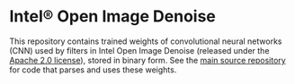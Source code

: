 # Intel® Open Image Denoise

This repository contains trained weights of convolutional neural networks (CNN)
used by filters in Intel Open Image Denoise (released under the [Apache 2.0
license](http://www.apache.org/licenses/LICENSE-2.0)), stored in binary form.
See the [main source repository](https://github.com/OpenImageDenoise/oidn) for
code that parses and uses these weights.
